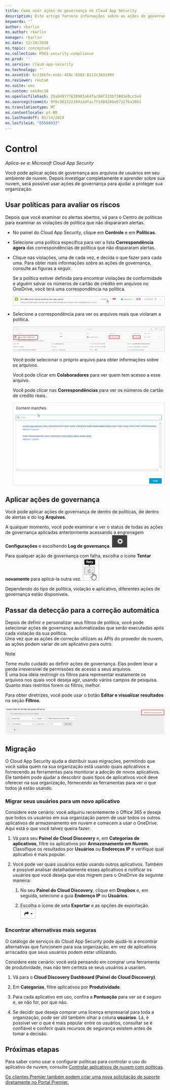 ```yaml
---
title: Como usar ações de governança no Cloud App Security
description: Este artigo fornece informações sobre as ações de governança que você pode realizar no Cloud App Security para controlar o uso de aplicativos de nuvem da sua organização.
keywords: ''
author: rkarlin
ms.author: rkarlin
manager: rkarlin
ms.date: 12/10/2018
ms.topic: conceptual
ms.collection: M365-security-compliance
ms.prod: ''
ms.service: cloud-app-security
ms.technology: ''
ms.assetid: bc11bbfe-ec6c-458c-8302-8112c383199d
ms.reviewer: reutam
ms.suite: ems
ms.custom: seodec18
ms.openlocfilehash: 25a04977f628981a64fac86f325bf3883e9cc3e4
ms.sourcegitcommit: 9f0c562322394a3dfac7f1d84286e673276a28b1
ms.translationtype: MT
ms.contentlocale: pt-BR
ms.lasthandoff: 05/14/2019
ms.locfileid: "65568033"
---
```

# <a name="control"></a>Control

*Aplica-se a: Microsoft Cloud App Security*

Você pode aplicar ações de governança aos arquivos de usuários em seu ambiente de nuvem. Depois investigar completamente e aprender sobre sua nuvem, será possível usar ações de governança para ajudar a proteger sua organização.  

## <a name="use-policies-to-assess-risk"></a>Usar políticas para avaliar os riscos  
Depois que você examinar os alertas abertos, vá para o Centro de políticas para examinar as violações de política que não dispararam alertas.  

-   No painel do Cloud App Security, clique em **Controle** e em **Políticas**.  

-   Selecione uma política específica para ver a lista **Correspondência agora** das correspondências de política que não dispararam alertas.  

-   Clique nas violações, uma de cada vez, e decida o que fazer para cada uma. Para obter mais informações sobre as ações de governança, consulte as figuras a seguir.  

     Se a política estiver definida para encontrar violações de conformidade e alguém salvar os números de cartão de crédito em arquivos no OneDrive, você terá uma correspondência na política.  

     ![Correspondências de PCI](./media/pci-matches.png "correspondências de pci")  

-   Selecione a correspondência para ver os arquivos reais que violaram a política.  

     ![Correspondências de conteúdo de PCI](./media/pci-content-matches.png "correspondências de conteúdo de pci")  

     Você pode selecionar o próprio arquivo para obter informações sobre os arquivos.  

     Você pode clicar em **Colaboradores** para ver quem tem acesso a esse arquivo.  

     Você pode clicar nas **Correspondências** para ver os números de cartão de crédito reais.  

     ![O conteúdo corresponde aos números do cartão de crédito](./media/content-matches-ccn.png "o conteúdo corresponde aos números do cartão de crédito")  

## <a name="apply-governance-actions"></a>Aplicar ações de governança  
Você pode aplicar ações de governança de dentro de políticas, de dentro de alertas e do log **Arquivos**.  

A qualquer momento, você pode examinar e ver o status de todas as ações de governança aplicadas anteriormente acessando a engrenagem **Configurações** e escolhendo **Log de governança**. ![ícone de configurações](./media/settings-icon.png "settings icon")

Para qualquer ação de governança com falha, escolha o ícone **Tentar novamente** para aplicá-la outra vez. ![Ícone de Tentar novamente](./media/retry-icon.png "retry icon")   

Dependendo do tipo de política, violação e aplicativo, diferentes ações de governança estão disponíveis.  

## <a name="move-from-detection-to-automatic-remediation"></a>Passar da detecção para a correção automática  
Depois de definir e personalizar seus filtros de política, você pode selecionar ações de governança automatizadas que serão executadas após cada violação da sua política.  
Uma vez que as ações de correção utilizam as APIs do provedor de nuvem, as ações podem variar de um aplicativo para outro.  

> [!NOTE]  
>  Tome muito cuidado ao definir ações de governança. Elas podem levar a perda irreversível de permissões de acesso a seus arquivos.  
> É uma boa ideia restringir os filtros para representar exatamente os arquivos nos quais você deseja agir, usando vários campos de pesquisa. Quanto mais restritos forem os filtros, melhor.  
>   
>  Para obter diretrizes, você pode usar o botão **Editar e visualizar resultados** na seção **Filtros**.  

![Editar a política de arquivos e visualizar os resultados](./media/file-policy-edit-and-preview-results.png "editar a política de arquivos e visualizar os resultados")  

## <a name="migration"></a>Migração  
O Cloud App Security ajuda a distribuir suas migrações, permitindo que você saiba quem na sua organização está usando quais aplicativos e fornecendo as ferramentas para monitorar a adoção de novos aplicativos. Ele também pode ajudar a descobrir quais tipos de aplicativos você deve oferecer na sua organização, fornecendo as ferramentas para ver o que todos já estão usando.  

### <a name="migrate-your-users-to-a-new-app"></a>Migrar seus usuários para um novo aplicativo  
Considere este cenário: você adquiriu recentemente o Office 365 e deseja que todos os usuários em sua organização parem de usar todos os outros aplicativos de armazenamento em nuvem e comecem a usar o OneDrive. Aqui está o que você talvez queira fazer:  

1. Vá para seu **Painel do Cloud Discovery** e, em **Categorias de aplicativos**, filtre os aplicativos por **Armazenamento em Nuvem**. Classifique os resultados por **Usuários** ou **Endereços IP** e verifique qual aplicativo é mais popular.  

2. Você pode ver quais usuários estão usando outros aplicativos. Também é possível analisar detalhadamente esses aplicativos e notificar os usuários que você deseja que elas migrem para o OneDrive da seguinte maneira:

   1. No seu **Painel do Cloud Discovery**, clique em **Dropbox** e, em seguida, selecione a guia **Endereço IP** ou **Usuários**.  

   2. Escolha o ícone de seta **Exportar** e as opções de exportação. ![Ícone de seta](./media/arrow-icon.png "arrow icon")

### <a name="find-more-secure-alternatives"></a>Encontrar alternativas mais seguras  
O catálogo de serviços do Cloud App Security pode ajudá-lo a encontrar alternativas que funcionem para sua organização, em vez de aplicativos arriscados que seus usuários podem estar utilizando.  

Considere este cenário: você está pensando em comprar uma ferramenta de produtividade, mas não tem certeza se seus usuários a usariam.  

1.   Vá para o **Cloud Discovery Dashboard (Painel do Cloud Discovery)**.  

2.   Em **Categorias**, filtre aplicativos por **Produtividade**.  

3.   Para cada aplicativo em uso, confira a **Pontuação** para ver se é seguro e, se não for, por que não.  

4.   Se decidir que deseja comprar uma licença empresarial para toda a organização, pode ser útil também olhar a coluna **usuários**. Lá, é possível ver o que é mais popular entre os usuários, consultar se é confiável e conferir quais recursos de segurança existem antes de tomar a decisão.  

## <a name="next-steps"></a>Próximas etapas
Para saber como usar e configurar políticas para controlar o uso do aplicativo de nuvem, consulte [Controlar aplicativos de nuvem com políticas](control-cloud-apps-with-policies.md).   

[Os clientes Premier também podem criar uma nova solicitação de suporte diretamente no Portal Premier.](https://premier.microsoft.com/)  
